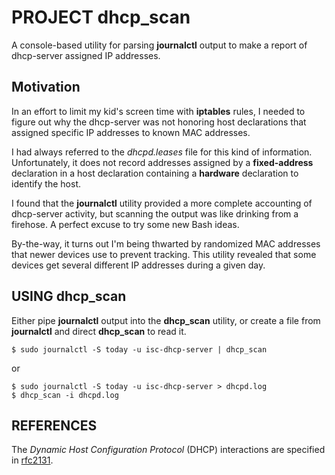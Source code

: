 # PROJECT dhcp_scan

A console-based utility for parsing **journalctl** output to make a
report of dhcp-server assigned IP addresses.

## Motivation

In an effort to limit my kid's screen time with **iptables** rules,
I needed to figure out why the dhcp-server was not honoring host
declarations that assigned specific IP addresses to known MAC addresses.

I had always referred to the *dhcpd.leases* file for this kind of
information. Unfortunately, it does not record addresses assigned
by a **fixed-address** declaration in a host declaration containing a
**hardware** declaration to identify the host.

I found that the **journalctl** utility provided a more complete
accounting of dhcp-server activity, but scanning the output was like
drinking from a firehose.  A perfect excuse to try some new Bash
ideas.

By-the-way, it turns out I'm being thwarted by randomized MAC
addresses that newer devices use to prevent tracking.  This utility
revealed that some devices get several different IP addresses
during a given day.

## USING dhcp_scan

Either pipe **journalctl** output into the **dhcp_scan** utility,
or create a file from **journalctl** and direct **dhcp_scan** to
read it.

~~~
$ sudo journalctl -S today -u isc-dhcp-server | dhcp_scan
~~~

or

~~~
$ sudo journalctl -S today -u isc-dhcp-server > dhcpd.log
$ dhcp_scan -i dhcpd.log
~~~


## REFERENCES

The *Dynamic Host Configuration Protocol* (DHCP) interactions are
specified in [rfc2131][rfc2131].


[rfc2131]:   "https://www.ietf.org/rfc/rfc2131.txt"  "Dynamic Host Configuration Protocol"